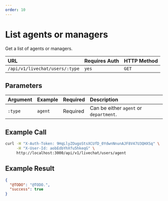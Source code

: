 ```yaml
---
order: 10
---
```


# List agents or managers
Get a list of agents or managers.

| URL | Requires Auth | HTTP Method |
| :--- | :--- | :--- |
| `/api/v1/livechat/users/:type` | `yes` | `GET` |

## Parameters
| Argument | Example | Required | Description |
| :--- | :--- | :--- | :--- |
| `:type` | `agent` | Required | Can be either `agent` or `department`. |

## Example Call
```bash
curl -H "X-Auth-Token: 9HqLlyZOugoStsXCUfD_0YdwnNnunAJF8V47U3QHXSq" \
     -H "X-User-Id: aobEdbYhXfu5hkeqG" \
     http://localhost:3000/api/v1/livechat/users/agent
```

## Example Result
```json
{
  "@TODO": "@TODO.",
  "success": true
}
```
